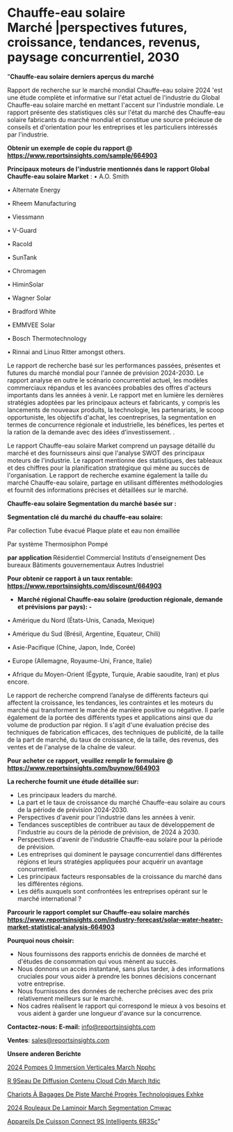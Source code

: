 # Chauffe-eau solaire Marché |perspectives futures, croissance, tendances, revenus, paysage concurrentiel, 2030

"<strong>Chauffe-eau solaire derniers aperçus du marché</strong>

Rapport de recherche sur le marché mondial Chauffe-eau solaire 2024 'est une étude complète et informative sur l'état actuel de l'industrie du Global Chauffe-eau solaire marché en mettant l'accent sur l'industrie mondiale. Le rapport présente des statistiques clés sur l'état du marché des Chauffe-eau solaire fabricants du marché mondial et constitue une source précieuse de conseils et d'orientation pour les entreprises et les particuliers intéressés par l'industrie.

<strong>Obtenir un exemple de copie du rapport @ <a href=https://www.reportsinsights.com/sample/664903>https://www.reportsinsights.com/sample/664903</a></strong>

<strong>Principaux moteurs de l'industrie mentionnés dans le rapport Global Chauffe-eau solaire Market</strong> :
• A.O. Smith

• Alternate Energy

• Rheem Manufacturing

• Viessmann

• V-Guard

• Racold

• SunTank

• Chromagen

• HiminSolar

• Wagner Solar

• Bradford White

• EMMVEE Solar

• Bosch Thermotechnology

• Rinnai and Linuo Ritter amongst others.

Le rapport de recherche basé sur les performances passées, présentes et futures du marché mondial pour l'année de prévision 2024-2030. Le rapport analyse en outre le scénario concurrentiel actuel, les modèles commerciaux répandus et les avancées probables des offres d'acteurs importants dans les années à venir. Le rapport met en lumière les dernières stratégies adoptées par les principaux acteurs et fabricants, y compris les lancements de nouveaux produits, la technologie, les partenariats, le scoop opportuniste, les objectifs d'achat, les coentreprises, la segmentation en termes de concurrence régionale et industrielle, les bénéfices, les pertes et la ration de la demande avec des idées d'investissement. .

Le rapport Chauffe-eau solaire Market comprend un paysage détaillé du marché et des fournisseurs ainsi que l'analyse SWOT des principaux moteurs de l'industrie. Le rapport mentionne des statistiques, des tableaux et des chiffres pour la planification stratégique qui mène au succès de l'organisation. Le rapport de recherche examine également la taille du marché Chauffe-eau solaire, partage en utilisant différentes méthodologies et fournit des informations précises et détaillées sur le marché.

<strong>Chauffe-eau solaire Segmentation du marché basée sur :</strong>

<strong> Segmentation clé du marché du chauffe-eau solaire: </strong>

Par collection
Tube évacué
Plaque plate et eau non émaillée

Par système
Thermosiphon
Pompé

<strong> par application </strong>
Résidentiel
Commercial
Instituts d'enseignement
Des bureaux
Bâtiments gouvernementaux
Autres
Industriel

<strong>Pour obtenir ce rapport à un taux rentable: <a href=https://www.reportsinsights.com/discount/664903>https://www.reportsinsights.com/discount/664903</a></strong>
<ul>
  <li><strong>Marché régional Chauffe-eau solaire (production régionale, demande et prévisions par pays): -</strong></li>
</ul>
• Amérique du Nord (États-Unis, Canada, Mexique)

• Amérique du Sud (Brésil, Argentine, Equateur, Chili)

• Asie-Pacifique (Chine, Japon, Inde, Corée)

• Europe (Allemagne, Royaume-Uni, France, Italie)

• Afrique du Moyen-Orient (Égypte, Turquie, Arabie saoudite, Iran) et plus encore.

Le rapport de recherche comprend l’analyse de différents facteurs qui affectent la croissance, les tendances, les contraintes et les moteurs du marché qui transforment le marché de manière positive ou négative. Il parle également de la portée des différents types et applications ainsi que du volume de production par région. Il s'agit d'une évaluation précise des techniques de fabrication efficaces, des techniques de publicité, de la taille de la part de marché, du taux de croissance, de la taille, des revenus, des ventes et de l'analyse de la chaîne de valeur.

<strong>Pour acheter ce rapport, veuillez remplir le formulaire @   <a href=https://www.reportsinsights.com/buynow/664903>https://www.reportsinsights.com/buynow/664903</a></strong>

<strong>La recherche fournit une étude détaillée sur:</strong>
<ul>
  <li>Les principaux leaders du marché.</li>
  <li>La part et le taux de croissance du marché Chauffe-eau solaire au cours de la période de prévision 2024-2030.</li>
  <li>Perspectives d'avenir pour l'industrie dans les années à venir.</li>
  <li>Tendances susceptibles de contribuer au taux de développement de l'industrie au cours de la période de prévision, de 2024 à 2030.</li>
  <li>Perspectives d'avenir de l'industrie Chauffe-eau solaire pour la période de prévision.</li>
  <li>Les entreprises qui dominent le paysage concurrentiel dans différentes régions et leurs stratégies appliquées pour acquérir un avantage concurrentiel.</li>
  <li>Les principaux facteurs responsables de la croissance du marché dans les différentes régions.</li>
  <li>Les défis auxquels sont confrontées les entreprises opérant sur le marché international ?</li>
</ul>

<strong>Parcourir le rapport complet sur Chauffe-eau solaire marchés <a href=https://www.reportsinsights.com/industry-forecast/solar-water-heater-market-statistical-analysis-664903>https://www.reportsinsights.com/industry-forecast/solar-water-heater-market-statistical-analysis-664903</a></strong>

<strong>Pourquoi nous choisir:</strong>
<ul>
  <li>Nous fournissons des rapports enrichis de données de marché et d'études de consommation qui vous mènent au succès.</li>
  <li>Nous donnons un accès instantané, sans plus tarder, à des informations cruciales pour vous aider à prendre les bonnes décisions concernant votre entreprise.</li>
  <li>Nous fournissons des données de recherche précises avec des prix relativement meilleurs sur le marché.</li>
  <li>Nos cadres réalisent le rapport qui correspond le mieux à vos besoins et vous aident à garder une longueur d'avance sur la concurrence.</li>
</ul>
<strong>Contactez-nous:
</strong><strong>E-mail:</strong> <a href=mailto:info@reportsinsights.com>info@reportsinsights.com</a>

<strong>Ventes</strong>: <a href=mailto:sales@reportsinsights.com>sales@reportsinsights.com</a>

<strong>Unsere anderen Berichte</strong>

<a href=https://www.linkedin.com/pulse/2024-pompes-%C3%A0-immersion-verticales-march%C3%A9-npphc/>2024 Pompes  0 Immersion Verticales March Npphc</a>

<a href=https://www.linkedin.com/pulse/r%C3%A9seau-de-diffusion-contenu-cloud-cdn-march%C3%A9-itdic/>R 9Seau De Diffusion Contenu Cloud Cdn March Itdic</a>

<a href=https://www.linkedin.com/pulse/chariots-à-bagages-de-piste-marché-progrès-technologiques-exhke/>Chariots À Bagages De Piste Marché Progrès Technologiques Exhke</a>

<a href=https://www.linkedin.com/pulse/2024-rouleaux-de-laminoir-march%C3%A9-segmentation-cmwac/>2024 Rouleaux De Laminoir March Segmentation Cmwac</a>

<a href=https://www.linkedin.com/pulse/appareils-de-cuisson-connect%C3%A9s-intelligents-6r3sc/>Appareils De Cuisson Connect 9S Intelligents 6R3Sc</a>"
